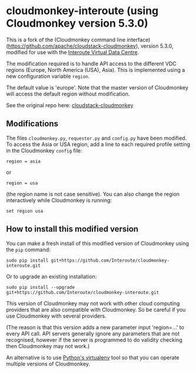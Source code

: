 # cloudmonkey-interoute (using Cloudmonkey version 5.3.0)

This is a fork of the (Cloudmonkey command line interface)(https://github.com/apache/cloudstack-cloudmonkey), version 5.3.0, modified for use with the [Interoute Virtual Data Centre](http://cloudstore.interoute.com/main/WhatInterouteVDC).

The modification required is to handle API access to the different VDC regions (Europe, North America (USA), Asia). This is implemented using a new configuration variable `region`.

The default value is 'europe'. Note that the master version of Cloudmonkey will access the default region without modification.

See the original repo here: [cloudstack-cloudmonkey](https://github.com/apache/cloudstack-cloudmonkey)

## Modifications

The files `cloudmonkey.py`, `requester.py` and `config.py` have been modified. To access the Asia or USA region, add a line to each required profile setting in the Cloudmonkey `config` file:

    region = asia

or 

    region = usa

(the region name is not case sensitive). You can also change the region interactively while Cloudmonkey is running:

    set region usa


## How to install this modified version

You can make a fresh install of this modified version of Cloudmonkey using the `pip` command:

    sudo pip install git+https://github.com/Interoute/cloudmonkey-interoute.git

Or to upgrade an existing installation:

    sudo pip install --upgrade git+https://github.com/Interoute/cloudmonkey-interoute.git

This version of Cloudmonkey may not work with other cloud computing providers that are also compatible with Cloudmonkey. So be careful if you use Cloudmonkey with several providers.

(The reason is that this version adds a new parameter input 'region=...' to every API call. API servers generally ignore any parameters that are not recognised, however if the server is programmed to do validity checking then Cloudmonkey may not work.)

An alternative is to use [Python's virtualenv](http://www.pythoncentral.io/how-to-install-virtualenv-python) tool so that you can operate multiple versions of Cloudmonkey.
